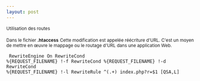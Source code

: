 ```yaml
---
layout: post
---
```


<small>Utilisation des routes</small>

<small>Dans le fichier **.htaccess**</small>
<small>Cette modification est appelée réécriture d'URL. C'est un moyen de mettre en œuvre le mappage ou le routage d'URL dans une application Web.</small>

<code><IfModule mod_rewrite.c>
    RewriteEngine On
    RewriteCond %{REQUEST_FILENAME} !-f
    RewriteCond %{REQUEST_FILENAME} !-d
    RewriteCond %{REQUEST_FILENAME} !-l
    RewriteRule ^(.+) index.php?r=$1 [QSA,L]
</IfModule></code>